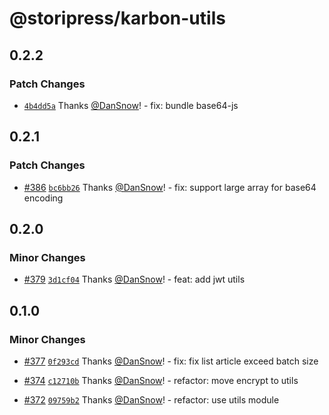 # @storipress/karbon-utils

## 0.2.2

### Patch Changes

- [`4b4dd5a`](https://github.com/storipress/karbon/commit/4b4dd5af52cabb222f1329b658dac4b8deb35880) Thanks [@DanSnow](https://github.com/DanSnow)! - fix: bundle base64-js

## 0.2.1

### Patch Changes

- [#386](https://github.com/storipress/karbon/pull/386) [`bc6bb26`](https://github.com/storipress/karbon/commit/bc6bb26b43ac1239680df1762788675e9ab32252) Thanks [@DanSnow](https://github.com/DanSnow)! - fix: support large array for base64 encoding

## 0.2.0

### Minor Changes

- [#379](https://github.com/storipress/karbon/pull/379) [`3d1cf04`](https://github.com/storipress/karbon/commit/3d1cf04324f7a4edf9a3db6e32510f72ddb49d0e) Thanks [@DanSnow](https://github.com/DanSnow)! - feat: add jwt utils

## 0.1.0

### Minor Changes

- [#377](https://github.com/storipress/karbon/pull/377) [`0f293cd`](https://github.com/storipress/karbon/commit/0f293cd2f44c2743010d558a87a390b01de1f2b8) Thanks [@DanSnow](https://github.com/DanSnow)! - fix: fix list article exceed batch size

- [#374](https://github.com/storipress/karbon/pull/374) [`c12710b`](https://github.com/storipress/karbon/commit/c12710b54fa907f66d7140f2bb8d207a77b982a6) Thanks [@DanSnow](https://github.com/DanSnow)! - refactor: move encrypt to utils

- [#372](https://github.com/storipress/karbon/pull/372) [`09759b2`](https://github.com/storipress/karbon/commit/09759b2501ef300af3a9379adacb87a265945193) Thanks [@DanSnow](https://github.com/DanSnow)! - refactor: use utils module
